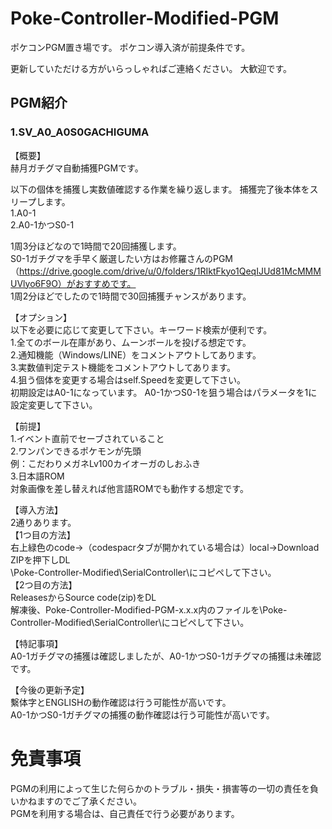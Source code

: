 # Poke-Controller-Modified-PGM
ポケコンPGM置き場です。
ポケコン導入済が前提条件です。

更新していただける方がいらっしゃればご連絡ください。
大歓迎です。

## PGM紹介
### 1.SV_A0_A0S0GACHIGUMA
【概要】
<br>
赫月ガチグマ自動捕獲PGMです。

以下の個体を捕獲し実数値確認する作業を繰り返します。
捕獲完了後本体をスリープします。
<br>
1.A0-1
<br>
2.A0-1かつS0-1

1周3分ほどなので1時間で20回捕獲します。
<br>
S0-1ガチグマを手早く厳選したい方はお修羅さんのPGM（https://drive.google.com/drive/u/0/folders/1RIktFkyo1QeqIJUd81McMMMUVlyo6F9O）がおすすめです。
<br>
1周2分ほどでしたので1時間で30回捕獲チャンスがあります。

【オプション】
<br>
以下を必要に応じて変更して下さい。キーワード検索が便利です。
<br>
1.全てのボール在庫があり、ムーンボールを投げる想定です。
<br>
2.通知機能（Windows/LINE）をコメントアウトしてあります。
<br>
3.実数値判定テスト機能をコメントアウトしてあります。
<br>
4.狙う個体を変更する場合はself.Speedを変更して下さい。
<br>
初期設定はA0-1になっています。
A0-1かつS0-1を狙う場合はパラメータを1に設定変更して下さい。

【前提】
<br>
1.イベント直前でセーブされていること
<br>
2.ワンパンできるポケモンが先頭
<br>
例：こだわりメガネLv100カイオーガのしおふき
<br>
3.日本語ROM
<br>
対象画像を差し替えれば他言語ROMでも動作する想定です。

【導入方法】
<br>
2通りあります。
<br>
【1つ目の方法】
<br>
右上緑色のcode→（codespacrタブが開かれている場合は）local→Download ZIPを押下しDL
<br>
\Poke-Controller-Modified\SerialController\にコピペして下さい。
<br>
【2つ目の方法】
<br>
ReleasesからSource code(zip)をDL
<br>
解凍後、Poke-Controller-Modified-PGM-x.x.x内のファイルを\Poke-Controller-Modified\SerialController\にコピペして下さい。

【特記事項】
<br>
A0-1ガチグマの捕獲は確認しましたが、A0-1かつS0-1ガチグマの捕獲は未確認です。

【今後の更新予定】
<br>
繫体字とENGLISHの動作確認は行う可能性が高いです。
<br>
A0-1かつS0-1ガチグマの捕獲の動作確認は行う可能性が高いです。

# 免責事項
PGMの利用によって生じた何らかのトラブル・損失・損害等の一切の責任を負いかねますのでご了承ください。
<br>
PGMを利用する場合は、自己責任で行う必要があります。
